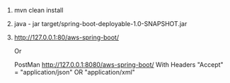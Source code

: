 1.
    mvn clean install
    
2. 
    java - jar target/spring-boot-deployable-1.0-SNAPSHOT.jar
    
3.
    http://127.0.0.1:80/aws-spring-boot/
    
    Or
    
    PostMan
        http://127.0.0.1:8080/aws-spring-boot/ 
        With Headers "Accept" = "application/json" OR "application/xml" 